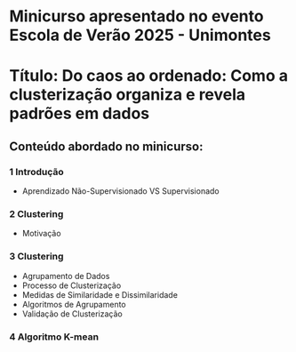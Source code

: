# Minicurso apresentado no evento Escola de Verão 2025 - Unimontes

# Título: Do caos ao ordenado: Como a clusterização organiza e revela padrões em dados


## Conteúdo abordado no minicurso:
### 1 Introdução
* Aprendizado Não-Supervisionado VS Supervisionado
### 2 Clustering
* Motivação
### 3 Clustering
* Agrupamento de Dados
* Processo de Clusterização
* Medidas de Similaridade e Dissimilaridade
* Algoritmos de Agrupamento
* Validação de Clusterização
### 4 Algoritmo K-mean
